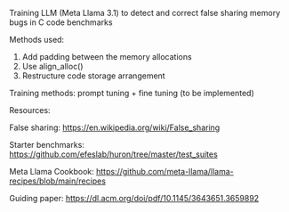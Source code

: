Training LLM (Meta Llama 3.1) to detect and correct false sharing memory bugs in C code benchmarks

Methods used:
1) Add padding between the memory allocations 
2) Use align_alloc()
3) Restructure code storage arrangement

Training methods: prompt tuning + fine tuning (to be implemented)

Resources:

False sharing: https://en.wikipedia.org/wiki/False_sharing

Starter benchmarks: https://github.com/efeslab/huron/tree/master/test_suites

Meta Llama Cookbook:  https://github.com/meta-llama/llama-recipes/blob/main/recipes

Guiding paper: https://dl.acm.org/doi/pdf/10.1145/3643651.3659892
